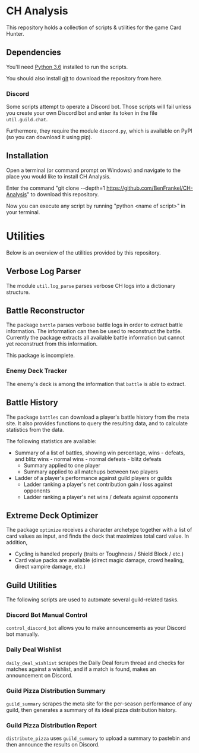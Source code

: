 # CH Analysis

This repository holds a collection of scripts & utilities for the game Card Hunter.


## Dependencies

You'll need [Python 3.6](https://www.python.org/downloads/release/python-361/) installed to run the scripts.

You should also install [git](https://git-scm.com/downloads) to download the repository from here.


### Discord

Some scripts attempt to operate a Discord bot. Those scripts will fail unless you create your own Discord bot and enter its token in the file `util.guild.chat`.

Furthermore, they require the module `discord.py`, which is available on PyPI (so you can download it using pip).


## Installation

Open a terminal (or command prompt on Windows) and navigate to the place you would like to install CH Analysis.

Enter the command "git clone --depth=1 https://github.com/BenFrankel/CH-Analysis" to download this repository.

Now you can execute any script by running "python \<name of script\>" in your terminal.


# Utilities

Below is an overview of the utilities provided by this repository.


## Verbose Log Parser

The module `util.log_parse` parses verbose CH logs into a dictionary structure.


## Battle Reconstructor

The package `battle` parses verbose battle logs in order to extract battle information. The information can then be used to reconstruct the battle. Currently the package extracts all available battle information but cannot yet reconstruct from this information.

This package is incomplete.

### Enemy Deck Tracker

The enemy's deck is among the information that `battle` is able to extract.


## Battle History

The package `battles` can download a player's battle history from the meta site. It also provides functions to query the resulting data, and to calculate statistics from the data.

The following statistics are available:

- Summary of a list of battles, showing win percentage, wins - defeats, and blitz wins - normal wins - normal defeats - blitz defeats
    - Summary applied to one player
    - Summary applied to all matchups between two players
- Ladder of a player's performance against guild players or guilds
    - Ladder ranking a player's net contribution gain / loss against opponents
    - Ladder ranking a player's net wins / defeats against opponents


## Extreme Deck Optimizer

The package `optimize` receives a character archetype together with a list of card values as input, and finds the deck that maximizes total card value. In addition,

- Cycling is handled properly (traits or Toughness / Shield Block / etc.)
- Card value packs are available (direct magic damage, crowd healing, direct vampire damage, etc.)


## Guild Utilities

The following scripts are used to automate several guild-related tasks.

### Discord Bot Manual Control

`control_discord_bot` allows you to make announcements as your Discord bot manually.

### Daily Deal Wishlist

`daily_deal_wishlist` scrapes the Daily Deal forum thread and checks for matches against a wishlist, and if a match is found, makes an announcement on Discord.

### Guild Pizza Distribution Summary

`guild_summary` scrapes the meta site for the per-season performance of any guild, then generates a summary of its ideal pizza distribution history.

### Guild Pizza Distribution Report

`distribute_pizza` uses `guild_summary` to upload a summary to pastebin and then announce the results on Discord.
